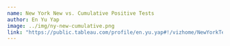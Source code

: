 ```yaml
---
name: New York New vs. Cumulative Positive Tests
author: En Yu Yap
image: ../img/ny-new-cumulative.png
link: "https://public.tableau.com/profile/en.yu.yap#!/vizhome/NewYorkTestedPositivebyZCTA_15900998077350/Story1"
---
```

